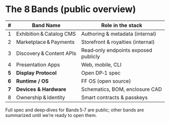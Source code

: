 # The 8 Bands (public overview)

| # | Band Name | Role in the stack |
|---|-----------|-------------------|
| 1 | Exhibition & Catalog CMS | Authoring & metadata (internal) |
| 2 | Marketplace & Payments | Storefront & royalties (internal) |
| 3 | Discovery & Content APIs | Read‑only endpoints exposed publicly |
| 4 | Presentation Apps | Web, mobile, CLI |
| **5** | **Display Protocol** | Open DP‑1 spec |
| **6** | **Runtime / OS** | FF OS (open source) |
| **7** | **Devices & Hardware** | Schematics, BOM, enclosure CAD |
| 8 | Ownership & Identity | Smart contracts & passkeys |

Full spec and deep‑dives for Bands 5‑7 are public; other bands are summarized until we’re ready to open them.
